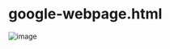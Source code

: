 # google-webpage.html
![image](https://user-images.githubusercontent.com/112681188/207000114-2065b672-1a56-483e-baa6-0d38ea1153c3.png)
